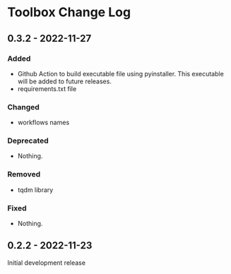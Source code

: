 # Toolbox Change Log

## 0.3.2 - 2022-11-27

### Added

- Github Action to build executable file using pyinstaller. This executable will be added to future releases.
- requirements.txt file

### Changed

- workflows names

### Deprecated

- Nothing.

### Removed

- tqdm library

### Fixed

- Nothing.

## 0.2.2 - 2022-11-23

Initial development release